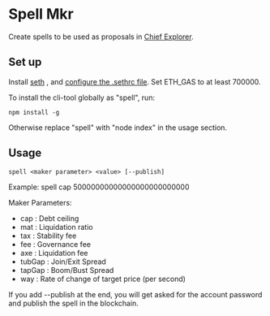 # Spell Mkr

Create spells to be used as proposals in [Chief Explorer](https://chief.makerdao.com/).

## Set up

Install [seth](https://github.com/dapphub/seth) , and [configure the .sethrc file](https://github.com/dapphub/seth#configuration).
Set ETH_GAS to at least 700000.

To install the cli-tool globally as "spell", run:

    npm install -g

Otherwise replace "spell" with "node index" in the usage section.

## Usage

    spell <maker parameter> <value> [--publish]
Example: spell cap 50000000000000000000000000

Maker Parameters:
- cap : Debt ceiling
- mat : Liquidation ratio
- tax : Stability fee
- fee : Governance fee
- axe : Liquidation fee
- tubGap : Join/Exit Spread
- tapGap : Boom/Bust Spread
- way : Rate of change of target price (per second)

If you add --publish at the end, you will get asked for the account password and publish the spell in the blockchain.
